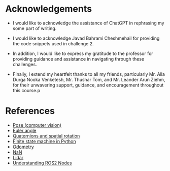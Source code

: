# Acknowledgements

 - I would like to acknowledge the assistance of ChatGPT in rephrasing my some part of writing.

 - I would like to acknowledge Javad Bahrami Cheshmehail for providing the code snippets used in challenge 2. 
 
 - In addition, I would like to express my gratitude to the professor for providing guidance and assistance in navigating through these challenges. 

 - Finally, I extend my heartfelt thanks to all my friends, particularly Mr. Alla Durga Nooka Venketesh, Mr. Thushar Tom, and Mr. Leander Arun Ziehm, for their unwavering support, guidance, and encouragement throughout this course.p  

# References
- [Pose (computer vision)](https://en.wikipedia.org/wiki/Pose_(computer_vision))
- [Euler angle](https://www.sciencedirect.com/topics/engineering/euler-angle)
- [Quaternions and spatial rotation](https://en.wikipedia.org/wiki/Quaternions_and_spatial_rotation)
- [Finite state machine in Python](https://python-course.eu/applications-python/finite-state-machine.php)
- [Odometry](https://en.wikipedia.org/wiki/Odometry)
- [NaN](https://en.wikipedia.org/wiki/NaN)
- [Lidar](https://en.wikipedia.org/wiki/Lidar)
- [Understanding ROS2 Nodes](https://docs.ros.org/en/foxy/Tutorials/Beginner-CLI-Tools/Understanding-ROS2-Nodes/Understanding-ROS2-Nodes.html)


